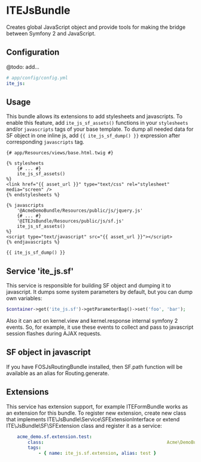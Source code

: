 ITEJsBundle
===========

Creates global JavaScript object and provide tools for making the bridge between Symfony 2 and JavaScript.

Configuration
-------------

@todo: add...

```yml
# app/config/config.yml
ite_js:

```

Usage
-----

This bundle allows its extensions to add stylesheets and javascripts. To enable this feature, add `ite_js_sf_assets()` functions in your `stylesheets` and/or `javascripts` tags of your base template. To dump all needed data for SF object in one inline js, add `{{ ite_js_sf_dump() }}` expression after corresponding `javascripts` tag.

```twig
{# app/Resources/views/base.html.twig #}

{% stylesheets
    {# ... #}
    ite_js_sf_assets()
%}
<link href="{{ asset_url }}" type="text/css" rel="stylesheet" media="screen" />
{% endstylesheets %}

{% javascripts
    '@AcmeDemoBundle/Resources/public/js/jquery.js'
    {# ... #}
    '@ITEJsBundle/Resources/public/js/sf.js'
    ite_js_sf_assets()
%}
<script type="text/javascript" src="{{ asset_url }}"></script>
{% endjavascripts %}

{{ ite_js_sf_dump() }}
```

Service 'ite_js.sf'
-------------------

This service is responsible for building SF object and dumping it to javascript. It dumps some system parameters by default, but you can dump own variables:

``` php
$container->get('ite_js.sf')->getParameterBag()->set('foo', 'bar');
```

Also it can act on kernel.view and kernel.response internal symfony 2 events. So, for example, it use these events to collect and pass to javascript session flashes during AJAX requests.

SF object in javascript
-----------------------

If you have FOSJsRoutingBundle installed, then SF.path function will be available as an alias for Routing.generate.

Extensions
----------

This service has extension support, for example ITEFormBundle works as an extension for this bundle. To register new extension, create new class that implements ITE\JsBundle\Service\SFExtensionInterface or extend ITE\JsBundle\SF\SFExtension class and register it as a service:

```yml
    acme_demo.sf.extension.test:
        class:                                              Acme\DemoBundle\SF\TestExtension
        tags:
            - { name: ite_js.sf.extension, alias: test }
```